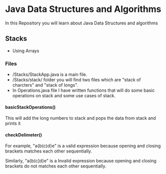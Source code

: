 # Java Data Structures and Algorithms

<p>In this Repository you will learn about Java Data Structures and algorithms</p>

## Stacks
- Using Arrays
### Files
- /Stacks/StackApp.java is a main file.
- /Stacks/stack/ folder you will find two files which are "stack of charcters" and "stack of longs".
- In Operations.java file I have written functions that will do some basic operations on stack and some use cases of stack.

#### basicStackOperations()

<p>This will add the long numbers to stack and pops the data from stack and prints it</p>

#### checkDelimeter()
<p> For example, "a{b(c)d}e" is a valid expression because opening and closing brackets matches each other sequentially. </p>
<p> Similarly, "a{b(c]d}e" is a Invalid expression because opening and closing brackets do not matches each other sequentially. </p>
